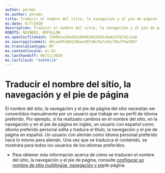 ```yaml
---
author: pkrebs
ms.author: pkrebs
title: Traducir el nombre del sitio, la navegación y el pie de página
ms.date: 6/7/2020
description: Traducir el nombre del sitio, la navegación y el pie de página
ROBOTS: NOINDEX, NOFOLLOW
ms.openlocfilehash: 156061e28edd2e00463455b55c0ab2578741c2a6
ms.sourcegitcommit: 46caa9fa9d129bee107a8c9a7c5bc70a7f9af087
ms.translationtype: MT
ms.contentlocale: es-ES
ms.lasthandoff: 06/11/2020
ms.locfileid: "44699118"
---
```

# <a name="translate-the-site-name-navigation-and-footer"></a>Traducir el nombre del sitio, la navegación y el pie de página
El nombre del sitio, la navegación y el pie de página del sitio necesitan ser convertidos manualmente por un usuario que trabaje en su perfil de idioma preferido. Por ejemplo, si ha realizado cambios en el nombre del sitio, en la navegación y en el pie de página en inglés, un usuario con español como idioma preferido personal edita y traduce el título, la navegación y el pie de página en español. Un usuario con alemán como idioma personal preferido hace lo mismo para alemán. Una vez que se traduzca el contenido, se mostrará para todos los usuarios de los idiomas preferidos. 

- Para obtener más información acerca de cómo se traducen el nombre del sitio, la navegación y el pie de página, consulte [configurar un nombre de sitio multilingüe, navegación y pie](https://support.office.com/en-us/article/create-multilingual-communication-sites-pages-and-news-2bb7d610-5453-41c6-a0e8-6f40b3ed750c#bkmk_muitranslations)de página.
